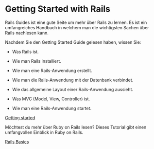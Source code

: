 # Getting Started with Rails

Rails Guides ist eine gute Seite um mehr über Rails zu lernen.
Es ist ein umfangreiches Handbuch in welchem man die wichtigsten
Sachen über Rails nachlesen kann.

Nachdem Sie den Getting Started Guide gelesen haben, wissen Sie:

- Was Rails ist.

- Wie man Rails installiert.

- Wie man eine Rails-Anwendung erstellt.

- Wie man die Rails-Anwendung mit der Datenbank verbindet.

- Wie das allgemeine Layout einer Rails-Anwendung aussieht.

- Was MVC (Model, View, Controller) ist.

- Wie man eine Rails-Anwendung startet.

[Getting started](http://guides.rubyonrails.org/getting_started.html)

Möchtest du mehr über Ruby on Rails lesen? Dieses Tutorial gibt einen umfangvollen Einblick in Ruby on Rails.

[Rails Basics](https://www.tutorialspoint.com/ruby-on-rails/rails-directory-structure.htm)
